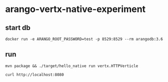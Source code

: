 # arango-vertx-native-experiment

## start db

```shell script
docker run -e ARANGO_ROOT_PASSWORD=test -p 8529:8529 --rm arangodb:3.6
```

## run

```shell script
mvn package && ./target/hello_native run vertx.HTTPVerticle
```

```shell script
curl http://localhost:8080
```
